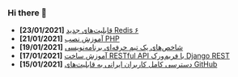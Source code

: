 ### Hi there 👋

<!-- posts -->
* **[23/01/2021]** [قابلیت‌های جدید Redis ۶](https://liara.ir/blog/%d9%82%d8%a7%d8%a8%d9%84%db%8c%d8%aa%e2%80%8c%d9%87%d8%a7%db%8c-%d8%ac%d8%af%db%8c%d8%af-redis-%db%b6/ "قابلیت‌های جدید Redis ۶")
* **[21/01/2021]** [آموزش نصب PHP](https://liara.ir/blog/%d8%a2%d9%85%d9%88%d8%b2%d8%b4-%d9%86%d8%b5%d8%a8-php/ "آموزش نصب PHP")
* **[19/01/2021]** [شاخص‌های یک تیم حرفه‌ای برنامه‌نویسی](https://liara.ir/blog/%d8%b4%d8%a7%d8%ae%d8%b5%e2%80%8c%d9%87%d8%a7%db%8c-%db%8c%da%a9-%d8%aa%db%8c%d9%85-%d8%ad%d8%b1%d9%81%d9%87%e2%80%8c%d8%a7%db%8c-%d8%a8%d8%b1%d9%86%d8%a7%d9%85%d9%87%e2%80%8c%d9%86%d9%88%db%8c%d8%b3/ "شاخص‌های یک تیم حرفه‌ای برنامه‌نویسی")
* **[17/01/2021]** [آموزش ساخت RESTful API با فریم‌ورک Django REST](https://liara.ir/blog/%d8%a2%d9%85%d9%88%d8%b2%d8%b4-%d8%b3%d8%a7%d8%ae%d8%aa-restful-api-%d8%a8%d8%a7-%d9%81%d8%b1%db%8c%d9%85%e2%80%8c%d9%88%d8%b1%da%a9-django-rest/ "آموزش ساخت RESTful API با فریم‌ورک Django REST")
* **[15/01/2021]** [دسترسی کامل کاربران ایرانی به قابلیت‌های GitHub](https://liara.ir/blog/%d8%af%d8%b3%d8%aa%d8%b1%d8%b3%db%8c-%da%a9%d8%a7%d9%85%d9%84-%da%a9%d8%a7%d8%b1%d8%a8%d8%b1%d8%a7%d9%86-%d8%a7%db%8c%d8%b1%d8%a7%d9%86%db%8c-%d8%a8%d9%87-%d9%82%d8%a7%d8%a8%d9%84%db%8c%d8%aa%e2%80%8c/ "دسترسی کامل کاربران ایرانی به قابلیت‌های GitHub")<!-- /posts -->
